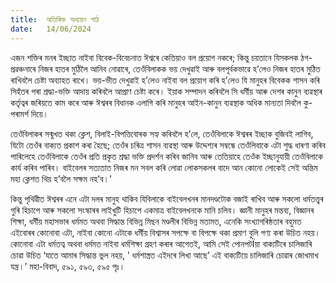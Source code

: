 ```yaml
---
title:  অতিৰিক্ত অধ্যয়ন পাঠ
date:   14/06/2024
---
```


এজন শক্তিৰ মনৰ ইচ্ছাত নাইবা বিবেক-বিবেচনাত ঈশ্বৰে কেতিয়াও বল প্ৰয়োগ নকৰে; কিন্তু চয়তানে যিসকলক ঠগ-প্ৰৱঞ্চনাৰে নিজৰ হাতৰ মুঠিলৈ আনিব নোৱাৰে, তেওঁবিলাকক ভয় দেখুৱাই আৰু বলপূৰ্বকভাৱে হ’লেও নিজৰ হাতৰ মুঠিত ৰাখিবলৈ চেষ্টা অব্যাহত ৰাখে। ভয়-ভীত দেখুৱাই হ’লেও নাইবা বল প্ৰয়োগ কৰি হ’লেও যি মানুহৰ বিবেকক শাসন কৰি সিহঁতৰ পৰা শ্ৰদ্ধা-ভক্তি আদায় কৰিবলৈ আপ্ৰাণ চেষ্টা কৰে। ইয়াক সম্পাদন কৰিবলৈ সি ধৰ্মীয় আৰু দেশৰ কানুন ব্যৱস্থাৰ কর্তৃত্বৰ জৰিয়তে কাম কৰে আৰু ঈশ্বৰৰ বিধানক এলাগি কৰি মানুহৰ আইন-কানুন ব্যৱস্থাক অধিক মান্যতা দিবলৈ কু-পৰামৰ্শ দিয়ে।

তেওঁবিলাকৰ সন্মুখত থকা ক্লেশ, বিলাই-বিপত্তিবোৰক সহ্য কৰিবলৈ হ’লে, তেওঁবিলাকে ঈশ্বৰৰ ইচ্ছাক বুজিবই লাগিব, যিটো তেওঁৰ বাক্যত প্ৰকাশ কৰা হৈছে; তেওঁৰ চৰিত্ৰ শাসন ব্যৱস্থা আৰু উদ্দেশ্যৰ সম্বন্ধে তেওঁলিবাকে এটা শুদ্ধ ধাৰণা কৰিব পাৰিলেহে তেওঁবিলাকে তেওঁৰ প্ৰতি প্ৰকৃত শ্ৰদ্ধা ভক্তি প্ৰদৰ্শন কৰিব জানিব আৰু তেতিয়াহে তেওঁক ইচ্ছানুযায়ী তেওঁবিলাকে কাৰ্য কৰিব পাৰিব। বাইবেলৰ সত্যতাত নিজৰ মন সবল কৰি লোৱা লোকসকলৰ বাদে আন কোনো লোকেই সেই অন্তিম মহা ক্লেশত থিয় হ’বলৈ সক্ষম নহ’ব।’

কিন্তু পৃথিৱীত ঈশ্বৰৰ এনে এটা দলৰ মানুহ থাকিব যিবিলাকে বাইবেলখনৰ মানদণ্ডটোক বজাই ৰাখিব আৰু সকলো ধৰ্মতত্ত্বৰ গুৰি হিচাপে আৰু সকলো সংস্কাৰৰ লাইখুটি হিচাপে একমাত্ৰ বাইবেলখনকে মানি চলিব। জ্ঞানী মানুহৰ মন্তব্য, বিজ্ঞানৰ শিক্ষা, ধৰ্মীয় মহাসভাৰ ধৰ্মমত অথবা সিদ্ধান্ত বিভিন্ন মিছন মণ্ডলীৰ বিভিন্ন মতামত, এনেকি সংখ্যাগৰিষ্ঠতাৰ বহুমত এইবোৰৰ কোনোবা এটা, নাইবা কোনো এটাকে ধৰ্মীয় বিশ্বাসৰ সপক্ষে বা বিপক্ষে থকা প্ৰমাণ বুলি গণ্য কৰা উচিত নহয়। কোনোবা এটা ধৰ্মতত্ব অথবা ধৰ্মমত নাইবা ধৰ্মশিক্ষা গ্ৰহণ কৰাৰ আগেতই, আমি সেই পোনপটÏয়া বাক্যটিৰে চালিজাৰি চোৱা উচিত ‘যাতে আমাৰ সিদ্ধান্ত ভুল নহয়, ’ ধৰ্মশাস্ত্ৰত এইদৰে লিখা আছে’ এই বাক্যটিয়ে চালিজাৰি চোৱাৰ জোখমাখ যন্ত্ৰ।’ মহা-বিবাদ, ৫৯১, ৫৯৩, ৫৯৫ পৃঃ।